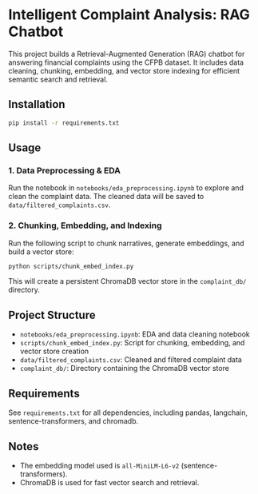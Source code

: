 # Intelligent Complaint Analysis: RAG Chatbot

This project builds a Retrieval-Augmented Generation (RAG) chatbot for answering financial complaints using the CFPB dataset. It includes data cleaning, chunking, embedding, and vector store indexing for efficient semantic search and retrieval.

## Installation

```bash
pip install -r requirements.txt
```

## Usage

### 1. Data Preprocessing & EDA
Run the notebook in `notebooks/eda_preprocessing.ipynb` to explore and clean the complaint data. The cleaned data will be saved to `data/filtered_complaints.csv`.

### 2. Chunking, Embedding, and Indexing
Run the following script to chunk narratives, generate embeddings, and build a vector store:

```bash
python scripts/chunk_embed_index.py
```
This will create a persistent ChromaDB vector store in the `complaint_db/` directory.

## Project Structure

- `notebooks/eda_preprocessing.ipynb`: EDA and data cleaning notebook
- `scripts/chunk_embed_index.py`: Script for chunking, embedding, and vector store creation
- `data/filtered_complaints.csv`: Cleaned and filtered complaint data
- `complaint_db/`: Directory containing the ChromaDB vector store

## Requirements
See `requirements.txt` for all dependencies, including pandas, langchain, sentence-transformers, and chromadb.

## Notes
- The embedding model used is `all-MiniLM-L6-v2` (sentence-transformers).
- ChromaDB is used for fast vector search and retrieval.
